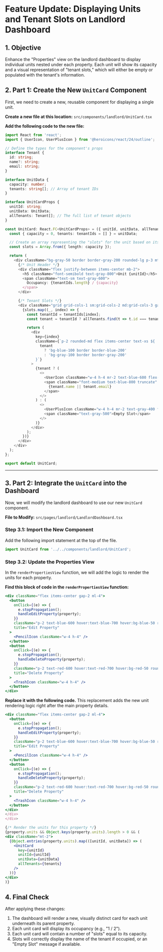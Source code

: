 
# Feature Update: Displaying Units and Tenant Slots on Landlord Dashboard

## 1. Objective

Enhance the "Properties" view on the landlord dashboard to display individual units nested under each property. Each unit will show its capacity and a visual representation of "tenant slots," which will either be empty or populated with the tenant's information.

## 2. Part 1: Create the New `UnitCard` Component

First, we need to create a new, reusable component for displaying a single unit.

**Create a new file at this location:** `src/components/landlord/UnitCard.tsx`

**Add the following code to the new file:**
```typescript
import React from 'react';
import { UserIcon, UserPlusIcon } from '@heroicons/react/24/outline';

// Define the types for the component's props
interface Tenant {
  id: string;
  name?: string;
  email: string;
}

interface UnitData {
  capacity: number;
  tenants: string[]; // Array of tenant IDs
}

interface UnitCardProps {
  unitId: string;
  unitData: UnitData;
  allTenants: Tenant[]; // The full list of tenant objects
}

const UnitCard: React.FC<UnitCardProps> = ({ unitId, unitData, allTenants }) => {
  const { capacity = 0, tenants: tenantIds = [] } = unitData;

  // Create an array representing the "slots" for the unit based on its capacity
  const slots = Array.from({ length: capacity });

  return (
    <div className="bg-gray-50 border border-gray-200 rounded-lg p-3 mt-2 ml-4">
      {/* Unit Header */}
      <div className="flex justify-between items-center mb-2">
        <h5 className="font-semibold text-gray-800">Unit {unitId}</h5>
        <span className="text-sm text-gray-600">
          Occupancy: {tenantIds.length} / {capacity}
        </span>
      </div>

      {/* Tenant Slots */}
      <div className="grid grid-cols-1 sm:grid-cols-2 md:grid-cols-3 gap-2">
        {slots.map((_, index) => {
          const tenantId = tenantIds[index];
          const tenant = tenantId ? allTenants.find(t => t.id === tenantId) : null;

          return (
            <div
              key={index}
              className={`p-2 rounded-md flex items-center text-xs ${
                tenant
                  ? 'bg-blue-100 border border-blue-200'
                  : 'bg-gray-100 border border-gray-200'
              }`}
            >
              {tenant ? (
                <>
                  <UserIcon className="w-4 h-4 mr-2 text-blue-600 flex-shrink-0" />
                  <span className="font-medium text-blue-800 truncate" title={tenant.email}>
                    {tenant.name || tenant.email}
                  </span>
                </>
              ) : (
                <>
                  <UserPlusIcon className="w-4 h-4 mr-2 text-gray-400 flex-shrink-0" />
                  <span className="text-gray-500">Empty Slot</span>
                </>
              )}
            </div>
          );
        })}
      </div>
    </div>
  );
};

export default UnitCard;
```

---

## 3. Part 2: Integrate the `UnitCard` into the Dashboard

Now, we will modify the landlord dashboard to use our new `UnitCard` component.

**File to Modify:** `src/pages/landlord/LandlordDashboard.tsx`

### Step 3.1: Import the New Component
Add the following import statement at the top of the file.

```typescript
import UnitCard from '../../components/landlord/UnitCard';
```

### Step 3.2: Update the Properties View
In the `renderPropertiesView` function, we will add the logic to render the units for each property.

**Find this block of code in the `renderPropertiesView` function:**
```jsx
<div className="flex items-center gap-2 ml-4">
  <button
    onClick={(e) => {
      e.stopPropagation();
      handleEditProperty(property);
    }}
    className="p-2 text-blue-600 hover:text-blue-700 hover:bg-blue-50 rounded-lg transition-colors"
    title="Edit Property"
  >
    <PencilIcon className="w-4 h-4" />
  </button>
  <button
    onClick={(e) => {
      e.stopPropagation();
      handleDeleteProperty(property);
    }}
    className="p-2 text-red-600 hover:text-red-700 hover:bg-red-50 rounded-lg transition-colors"
    title="Delete Property"
  >
    <TrashIcon className="w-4 h-4" />
  </button>
</div>
```

**Replace it with the following code.** This replacement adds the new unit rendering logic right after the main property details.

```jsx
<div className="flex items-center gap-2 ml-4">
  <button
    onClick={(e) => {
      e.stopPropagation();
      handleEditProperty(property);
    }}
    className="p-2 text-blue-600 hover:text-blue-700 hover:bg-blue-50 rounded-lg transition-colors"
    title="Edit Property"
  >
    <PencilIcon className="w-4 h-4" />
  </button>
  <button
    onClick={(e) => {
      e.stopPropagation();
      handleDeleteProperty(property);
    }}
    className="p-2 text-red-600 hover:text-red-700 hover:bg-red-50 rounded-lg transition-colors"
    title="Delete Property"
  >
    <TrashIcon className="w-4 h-4" />
  </button>
</div>
</div>
</div>

{/* Render the units for this property */}
{property.units && Object.keys(property.units).length > 0 && (
<div className="mt-2">
  {Object.entries(property.units).map(([unitId, unitData]) => (
    <UnitCard
      key={unitId}
      unitId={unitId}
      unitData={unitData}
      allTenants={tenants}
    />
  ))}
</div>
)}
```

## 4. Final Check

After applying these changes:
1.  The dashboard will render a new, visually distinct card for each unit underneath its parent property.
2.  Each unit card will display its occupancy (e.g., "1 / 2").
3.  Each unit card will contain a number of "slots" equal to its capacity.
4.  Slots will correctly display the name of the tenant if occupied, or an "Empty Slot" message if available.
